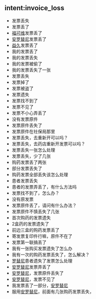## intent:invoice_loss
- 发票丢失
- 发票丢了
- [福可维](apply_drug)发票丢了
- [安罗替尼](apply_drug)发票丢了
- [益久](apply_drug)发票丢了
- 我的发票丢了
- 我的发票丢失
- 我的发票被偷了
- 我的发票丢失了一张
- 发票丢失
- 发票掉了
- 发票被盗了
- 发票遗失
- 发票找不到了
- 发票不见了
- 发票不小心弄丢了
- 没有发票原件
- 发票原件丢失了
- 发票原件在社保局那里
- 发票丢失，去重新开可以吗？
- 发票丢失，去药店重新开发票可以吗？
- 发票丢失一张怎么处理
- 发票丢失，少了几张
- 购药发票丢了两张
- 部分发票丢失了
- 购药发票全部丢失该怎么处理
- 患者发票丢失
- 患者的发票弄丢了，有什么方法吗
- 发票找不到了，怎么办？
- 没有原发票
- 发票原件丢了，请问有什么办法？
- 发票原件不慎丢失了几张
- 首次购药的发票遗失
- 2盒药的发票遗失了
- 前边三盒的购药发票丢了
- 寄发票复印件行嘛，原件不在了
- 发票第一联搞丢了
- 我有一张购买发票遗失了怎么办
- 我有一次的购药发票丢失了，怎么解决？
- [罗替尼](apply_drug)患者遗失了发票怎么处理
- [安罗替尼](apply_drug)发票弄丢了
- [安罗替尼](apply_drug)，发票原件丢失了
- [安罗替尼](apply_drug)，发票不见了
- 我发票丢了一部分，[安罗替尼](apply_drug)
- 服用[安罗替尼](apply_drug)，前面有几张购药发票丢失，